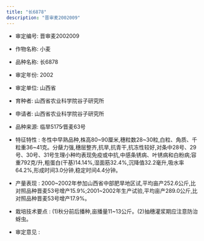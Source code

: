 ```yaml
---
title: "长6878"
description: "晋审麦2002009"
---
```

* 审定编号:  晋审麦2002009

*  作物名称:  小麦

*  品种名称:  长6878

*  审定年份:  2002

*  审定单位:  山西省

* 育种者:  山西省农业科学院谷子研究所

*  申请者:  山西省农业科学院谷子研究所

*  品种来源:  临旱5175∕晋麦63号

*  特征特性 : 
冬性中早熟品种,株高80~90厘米,穗粒数28~30粒,白粒、角质、千粒重36~41克。分蘖力强,穗层整齐,抗旱,抗青干,抗冻性较好,对条中28号、29号、30号、31号生理小种均表现免疫或中抗,中感条锈病、叶锈病和白粉病;容重792克/升,粗蛋白(干基)14.14%,湿面筋32.4%,沉降值32.2毫升,吸水率64.2%,形成时间3.0分钟,稳定时间4.4分钟。
 
*  产量表现 : 
2000~2002年参加山西省中部肥旱地区试,平均亩产252.6公斤,比对照品种晋麦53号增产15.9%;2001~2002年生产试验,平均亩产289.0公斤,比对照品种晋麦53号增产17.9%。

*  栽培技术要点 : 
(1)秋分前后播种,亩播量11~13公斤。(2)抽穗灌浆期应注意防治蚜虫。

*  审定意见 : 

